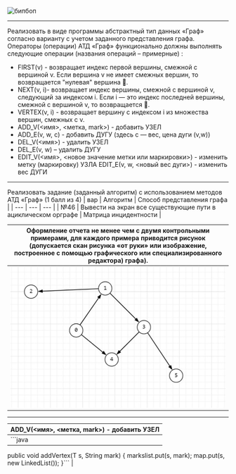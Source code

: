 ![бипбоп](https://media.tenor.com/A44ug7s67TEAAAAC/food-noodles.gif) 

---
Реализовать в виде программы абстрактный тип данных «Граф» согласно варианту с учетом заданного представления графа. Операторы (операции) АТД «Граф» функционально должны выполнять следующие операции (названия операций – примерные) :
- 	FIRST(v) - возвращает индекс первой вершины, смежной с вершиной v. Если вершина v не имеет смежных вершин, то возвращается "нулевая" вершина .
- 	NEXT(v, i)- возвращает индекс вершины, смежной с вершиной v, следующий за индексом i. Если i — это индекс последней вершины, смежной с вершиной v, то возвращается .
- 	VERTEX(v, i) - возвращает вершину с индексом i из множества вершин, смежных с v.
- 	ADD_V(<имя>, <метка, mark>) - добавить УЗЕЛ 
- 	ADD_Е(v, w, c) - добавить ДУГУ (здесь c — вес, цена дуги (v,w))
- 	DEL_V(<имя>) - удалить УЗЕЛ
- 	DEL_Е(v, w) – удалить ДУГУ
- 	EDIT_V(<имя>, <новое значение метки или маркировки>) - изменить метку (маркировку) УЗЛА
EDIT_Е(v, w, <новый вес дуги>) - изменить вес ДУГИ

---

Реализовать задание (заданный алгоритм) с использованием методов АТД «Граф» (1 балл из 4)
| вар | Алгоритм | Способ представления графа | 
| --- | --- | --- |
| №46 | Вывести на экран все существующие пути в ациклическом орграфе | Матрица инцидентности |

| Оформление отчета не менее чем с двумя контрольными примерами, для каждого примера приводится рисунок (допускается скан рисунка «от руки» или изображение, построенное c помощью графического или специализированного редактора) графа). |
| --- |
| ![граф](https://github.com/sl4sh73r/programming_technologies_and_methods/blob/main/прак%202/46вар_graph.jpg) |

---
| ADD_V(<имя>, <метка, mark>) - добавить УЗЕЛ | 
| --- |
| ```java
 public void addVertex(T s, String mark) {
        markslist.put(s, mark);
        map.put(s, new LinkedList<T>());
    }```
|
